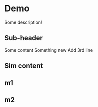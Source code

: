 # Demo

Some description!


## Sub-header

Some content
Something new
Add 3rd line

## Sim content
## m1
## m2
